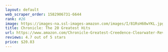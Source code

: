 ```yaml
---
layout: default 
﻿web_scraper_order: 1582906731-6644
rank: #26
image: https://images-na.ssl-images-amazon.com/images/I/81RsH60wYKL.jpg
title: Chronicle: The 20 Greatest Hits
url: https://www.amazon.com/Chronicle-Greatest-Creedence-Clearwater-Revival/dp/B000000XB8/ref=zg_mw_music_26?_encoding=UTF8&psc=1&refRID=W62ZJ4MEWNEZHB0GJJHX
reviews: 4.7 out of 5 stars
price: $20.83 
---
```


